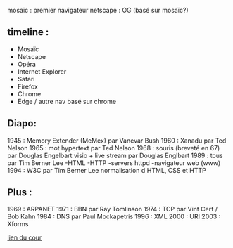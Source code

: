 
mosaïc : premier navigateur
netscape : OG (basé sur mosaïc?)

## timeline :
- Mosaïc
- Netscape
- Opéra
- Internet Explorer
- Safari
- Firefox
- Chrome
- Edge / autre nav basé sur chrome

## Diapo:
1945 : Memory Extender (MeMex) par Vanevar Bush
1960 : Xanadu par Ted Nelson
1965 : mot hypertext par Ted Nelson
1968 : souris (breveté  en 67) par Douglas Engelbart
	   visio + live stream par Douglas Englbart
1989 : tous par Tim Berner Lee
		-HTML
		-HTTP
		-servers httpd
		-navigateur web (www)
1994 : W3C par Tim Berner Lee
	   normalisation d'HTML, CSS et HTTP

## Plus :
1969 : ARPANET
1971 : BBN par Ray Tomlinson
1974 : TCP par Vint Cerf / Bob Kahn 
1984 : DNS par Paul Mockapetris
1996 : XML
2000 : URI
2003 : Xforms


[lien du cour](https://moodle.univ-lille.fr/pluginfile.php/4135322/mod_resource/content/1/R102_pres1_intro.pdf)